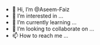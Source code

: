 - 👋 Hi, I’m @Aseem-Faiz
- 👀 I’m interested in ...
- 🌱 I’m currently learning ...
- 💞️ I’m looking to collaborate on ...
- 📫 How to reach me ...

<!---
Aseem-Faiz/Aseem-Faiz is a ✨ special ✨ repository because its `README.md` (this file) appears on your GitHub profile.
You can click the Preview link to take a look at your changes.
--->
